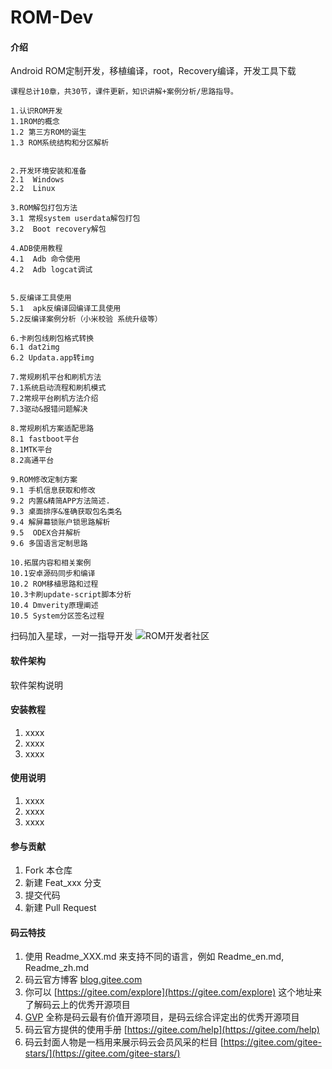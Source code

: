 # ROM-Dev

#### 介绍
Android ROM定制开发，移植编译，root，Recovery编译，开发工具下载

```
课程总计10章，共30节，课件更新，知识讲解+案例分析/思路指导。

1.认识ROM开发
1.1ROM的概念  
1.2 第三方ROM的诞生  
1.3 ROM系统结构和分区解析  


2.开发环境安装和准备
2.1  Windows    
2.2  Linux    

3.ROM解包打包方法
3.1 常规system userdata解包打包  
3.2  Boot recovery解包  

4.ADB使用教程
4.1  Adb 命令使用  
4.2  Adb logcat调试 


5.反编译工具使用
5.1  apk反编译回编译工具使用  
5.2反编译案例分析（小米校验 系统升级等） 

6.卡刷包线刷包格式转换
6.1 dat2img 
6.2 Updata.app转img 

7.常规刷机平台和刷机方法
7.1系统启动流程和刷机模式 
7.2常规平台刷机方法介绍 
7.3驱动&报错问题解决 

8.常规刷机方案适配思路
8.1 fastboot平台 
8.1MTK平台 
8.2高通平台 

9.ROM修改定制方案
9.1 手机信息获取和修改
9.2 内置&精简APP方法简述. 
9.3 桌面排序&准确获取包名类名 
9.4 解屏幕锁账户锁思路解析 
9.5  ODEX合并解析 
9.6 多国语言定制思路 	

10.拓展内容和相关案例
10.1安卓源码同步和编译 
10.2 ROM移植思路和过程 
10.3卡刷update-script脚本分析 
10.4 Dmverity原理阐述 
10.5 System分区签名过程 
```

扫码加入星球，一对一指导开发
![ROM开发者社区](http://www.zecoki.com/ximages/xq/ewm.jpg "在这里输入图片标题")

#### 软件架构
软件架构说明


#### 安装教程

1. xxxx
2. xxxx
3. xxxx

#### 使用说明

1. xxxx
2. xxxx
3. xxxx

#### 参与贡献

1. Fork 本仓库
2. 新建 Feat_xxx 分支
3. 提交代码
4. 新建 Pull Request


#### 码云特技

1. 使用 Readme\_XXX.md 来支持不同的语言，例如 Readme\_en.md, Readme\_zh.md
2. 码云官方博客 [blog.gitee.com](https://blog.gitee.com)
3. 你可以 [https://gitee.com/explore](https://gitee.com/explore) 这个地址来了解码云上的优秀开源项目
4. [GVP](https://gitee.com/gvp) 全称是码云最有价值开源项目，是码云综合评定出的优秀开源项目
5. 码云官方提供的使用手册 [https://gitee.com/help](https://gitee.com/help)
6. 码云封面人物是一档用来展示码云会员风采的栏目 [https://gitee.com/gitee-stars/](https://gitee.com/gitee-stars/)
